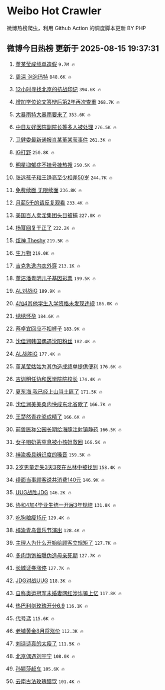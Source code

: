 # Weibo Hot Crawler 



微博热榜爬虫，利用 Github Action 的调度脚本更新 BY PHP 


## 微博今日热榜 更新于 2025-08-15 19:37:31 
1. [董某莹成绩单造假](https://s.weibo.com/weibo?q=%23%E8%91%A3%E6%9F%90%E8%8E%B9%E6%88%90%E7%BB%A9%E5%8D%95%E9%80%A0%E5%81%87%23&t=31&band_rank=1&Refer=top) `9.7M 🔥` 

1. [周深 泡泡玛特](https://s.weibo.com/weibo?q=%E5%91%A8%E6%B7%B1%20%E6%B3%A1%E6%B3%A1%E7%8E%9B%E7%89%B9&t=31&band_rank=2&Refer=top) `848.6K 🔥` 

1. [12小时寻找北京的抗战印记](https://s.weibo.com/weibo?q=%2312%E5%B0%8F%E6%97%B6%E5%AF%BB%E6%89%BE%E5%8C%97%E4%BA%AC%E7%9A%84%E6%8A%97%E6%88%98%E5%8D%B0%E8%AE%B0%23&t=31&band_rank=3&Refer=top) `394.6K 🔥` 

1. [增加学位论文答辩后第2年再次查重](https://s.weibo.com/weibo?q=%23%E5%A2%9E%E5%8A%A0%E5%AD%A6%E4%BD%8D%E8%AE%BA%E6%96%87%E7%AD%94%E8%BE%A9%E5%90%8E%E7%AC%AC2%E5%B9%B4%E5%86%8D%E6%AC%A1%E6%9F%A5%E9%87%8D%23&t=31&band_rank=4&Refer=top) `368.7K 🔥` 

1. [大暴雨特大暴雨要来了](https://s.weibo.com/weibo?q=%23%E5%A4%A7%E6%9A%B4%E9%9B%A8%E7%89%B9%E5%A4%A7%E6%9A%B4%E9%9B%A8%E8%A6%81%E6%9D%A5%E4%BA%86%23&t=31&band_rank=5&Refer=top) `353.6K 🔥` 

1. [中日友好医院副院长等多人被处理](https://s.weibo.com/weibo?q=%23%E4%B8%AD%E6%97%A5%E5%8F%8B%E5%A5%BD%E5%8C%BB%E9%99%A2%E5%89%AF%E9%99%A2%E9%95%BF%E7%AD%89%E5%A4%9A%E4%BA%BA%E8%A2%AB%E5%A4%84%E7%90%86%23&t=31&band_rank=6&Refer=top) `276.5K 🔥` 

1. [卫健委最新通报肖某董某莹事件](https://s.weibo.com/weibo?q=%23%E5%8D%AB%E5%81%A5%E5%A7%94%E6%9C%80%E6%96%B0%E9%80%9A%E6%8A%A5%E8%82%96%E6%9F%90%E8%91%A3%E6%9F%90%E8%8E%B9%E4%BA%8B%E4%BB%B6%23&t=31&band_rank=7&Refer=top) `261.3K 🔥` 

1. [iG打野](https://s.weibo.com/weibo?q=iG%E6%89%93%E9%87%8E&t=31&band_rank=8&Refer=top) `250.8K 🔥` 

1. [明星抑郁症不挂号挂热搜](https://s.weibo.com/weibo?q=%E6%98%8E%E6%98%9F%E6%8A%91%E9%83%81%E7%97%87%E4%B8%8D%E6%8C%82%E5%8F%B7%E6%8C%82%E7%83%AD%E6%90%9C&t=31&band_rank=9&Refer=top) `250.5K 🔥` 

1. [张远孩子和王铮亮至少相差50岁](https://s.weibo.com/weibo?q=%E5%BC%A0%E8%BF%9C%E5%AD%A9%E5%AD%90%E5%92%8C%E7%8E%8B%E9%93%AE%E4%BA%AE%E8%87%B3%E5%B0%91%E7%9B%B8%E5%B7%AE50%E5%B2%81&t=31&band_rank=10&Refer=top) `244.7K 🔥` 

1. [免费续面 无限续面](https://s.weibo.com/weibo?q=%E5%85%8D%E8%B4%B9%E7%BB%AD%E9%9D%A2%20%E6%97%A0%E9%99%90%E7%BB%AD%E9%9D%A2&t=31&band_rank=11&Refer=top) `236.8K 🔥` 

1. [月薪5千的请反复观看](https://s.weibo.com/weibo?q=%E6%9C%88%E8%96%AA5%E5%8D%83%E7%9A%84%E8%AF%B7%E5%8F%8D%E5%A4%8D%E8%A7%82%E7%9C%8B&t=31&band_rank=12&Refer=top) `233.4K 🔥` 

1. [美国百人卖淫集团头目被捕](https://s.weibo.com/weibo?q=%E7%BE%8E%E5%9B%BD%E7%99%BE%E4%BA%BA%E5%8D%96%E6%B7%AB%E9%9B%86%E5%9B%A2%E5%A4%B4%E7%9B%AE%E8%A2%AB%E6%8D%95&t=31&band_rank=13&Refer=top) `227.0K 🔥` 

1. [杨幂回复于正了](https://s.weibo.com/weibo?q=%23%E6%9D%A8%E5%B9%82%E5%9B%9E%E5%A4%8D%E4%BA%8E%E6%AD%A3%E4%BA%86%23&t=31&band_rank=14&Refer=top) `222.2K 🔥` 

1. [炫神 Theshy](https://s.weibo.com/weibo?q=%E7%82%AB%E7%A5%9E%20Theshy&t=31&band_rank=15&Refer=top) `219.5K 🔥` 

1. [生万物](https://s.weibo.com/weibo?q=%E7%94%9F%E4%B8%87%E7%89%A9&t=31&band_rank=16&Refer=top) `219.0K 🔥` 

1. [吉克隽逸内衣外穿](https://s.weibo.com/weibo?q=%E5%90%89%E5%85%8B%E9%9A%BD%E9%80%B8%E5%86%85%E8%A1%A3%E5%A4%96%E7%A9%BF&t=31&band_rank=17&Refer=top) `213.1K 🔥` 

1. [董洁潘粤明儿子基因彩票](https://s.weibo.com/weibo?q=%23%E8%91%A3%E6%B4%81%E6%BD%98%E7%B2%A4%E6%98%8E%E5%84%BF%E5%AD%90%E5%9F%BA%E5%9B%A0%E5%BD%A9%E7%A5%A8%23&t=31&band_rank=18&Refer=top) `199.5K 🔥` 

1. [AL对战iG](https://s.weibo.com/weibo?q=AL%E5%AF%B9%E6%88%98iG&t=31&band_rank=19&Refer=top) `189.9K 🔥` 

1. [4加4其他学生入学资格未发现违规](https://s.weibo.com/weibo?q=%234%E5%8A%A04%E5%85%B6%E4%BB%96%E5%AD%A6%E7%94%9F%E5%85%A5%E5%AD%A6%E8%B5%84%E6%A0%BC%E6%9C%AA%E5%8F%91%E7%8E%B0%E8%BF%9D%E8%A7%84%23&t=31&band_rank=20&Refer=top) `186.0K 🔥` 

1. [绣绣怀孕](https://s.weibo.com/weibo?q=%23%E7%BB%A3%E7%BB%A3%E6%80%80%E5%AD%95%23&t=31&band_rank=21&Refer=top) `184.6K 🔥` 

1. [蔡卓宜回应不扣裤子](https://s.weibo.com/weibo?q=%E8%94%A1%E5%8D%93%E5%AE%9C%E5%9B%9E%E5%BA%94%E4%B8%8D%E6%89%A3%E8%A3%A4%E5%AD%90&t=31&band_rank=22&Refer=top) `183.9K 🔥` 

1. [沈佳润韩国偶遇沈阳粉丝](https://s.weibo.com/weibo?q=%E6%B2%88%E4%BD%B3%E6%B6%A6%E9%9F%A9%E5%9B%BD%E5%81%B6%E9%81%87%E6%B2%88%E9%98%B3%E7%B2%89%E4%B8%9D&t=31&band_rank=23&Refer=top) `182.4K 🔥` 

1. [AL战胜iG](https://s.weibo.com/weibo?q=AL%E6%88%98%E8%83%9CiG&t=31&band_rank=24&Refer=top) `177.4K 🔥` 

1. [董某莹姑姑为其伪造成绩单提供便利](https://s.weibo.com/weibo?q=%23%E8%91%A3%E6%9F%90%E8%8E%B9%E5%A7%91%E5%A7%91%E4%B8%BA%E5%85%B6%E4%BC%AA%E9%80%A0%E6%88%90%E7%BB%A9%E5%8D%95%E6%8F%90%E4%BE%9B%E4%BE%BF%E5%88%A9%23&t=31&band_rank=25&Refer=top) `176.6K 🔥` 

1. [吉训明任协和医学院院校长](https://s.weibo.com/weibo?q=%23%E5%90%89%E8%AE%AD%E6%98%8E%E4%BB%BB%E5%8D%8F%E5%92%8C%E5%8C%BB%E5%AD%A6%E9%99%A2%E9%99%A2%E6%A0%A1%E9%95%BF%23&t=31&band_rank=26&Refer=top) `174.4K 🔥` 

1. [夏东海 我已经上山当土匪了](https://s.weibo.com/weibo?q=%E5%A4%8F%E4%B8%9C%E6%B5%B7%20%E6%88%91%E5%B7%B2%E7%BB%8F%E4%B8%8A%E5%B1%B1%E5%BD%93%E5%9C%9F%E5%8C%AA%E4%BA%86&t=31&band_rank=27&Refer=top) `171.5K 🔥` 

1. [沈佳润美美桑内快成东北省歌了](https://s.weibo.com/weibo?q=%23%E6%B2%88%E4%BD%B3%E6%B6%A6%E7%BE%8E%E7%BE%8E%E6%A1%91%E5%86%85%E5%BF%AB%E6%88%90%E4%B8%9C%E5%8C%97%E7%9C%81%E6%AD%8C%E4%BA%86%23&t=31&band_rank=28&Refer=top) `166.7K 🔥` 

1. [王楚然青花瓷成精了](https://s.weibo.com/weibo?q=%E7%8E%8B%E6%A5%9A%E7%84%B6%E9%9D%92%E8%8A%B1%E7%93%B7%E6%88%90%E7%B2%BE%E4%BA%86&t=31&band_rank=29&Refer=top) `166.6K 🔥` 

1. [前兽医称公园长期给海豚注射镇静药](https://s.weibo.com/weibo?q=%23%E5%89%8D%E5%85%BD%E5%8C%BB%E7%A7%B0%E5%85%AC%E5%9B%AD%E9%95%BF%E6%9C%9F%E7%BB%99%E6%B5%B7%E8%B1%9A%E6%B3%A8%E5%B0%84%E9%95%87%E9%9D%99%E8%8D%AF%23&t=31&band_rank=30&Refer=top) `166.5K 🔥` 

1. [女子喝奶茶窒息被小孩姐救回](https://s.weibo.com/weibo?q=%23%E5%A5%B3%E5%AD%90%E5%96%9D%E5%A5%B6%E8%8C%B6%E7%AA%92%E6%81%AF%E8%A2%AB%E5%B0%8F%E5%AD%A9%E5%A7%90%E6%95%91%E5%9B%9E%23&t=31&band_rank=31&Refer=top) `166.5K 🔥` 

1. [梓渝极具辨识度的嗓音](https://s.weibo.com/weibo?q=%23%E6%A2%93%E6%B8%9D%E6%9E%81%E5%85%B7%E8%BE%A8%E8%AF%86%E5%BA%A6%E7%9A%84%E5%97%93%E9%9F%B3%23&t=31&band_rank=32&Refer=top) `159.5K 🔥` 

1. [2岁男童走失3天3夜在丛林中被找到](https://s.weibo.com/weibo?q=%232%E5%B2%81%E7%94%B7%E7%AB%A5%E8%B5%B0%E5%A4%B13%E5%A4%A93%E5%A4%9C%E5%9C%A8%E4%B8%9B%E6%9E%97%E4%B8%AD%E8%A2%AB%E6%89%BE%E5%88%B0%23&t=31&band_rank=33&Refer=top) `158.4K 🔥` 

1. [续面当事顾客说共消费140元](https://s.weibo.com/weibo?q=%23%E7%BB%AD%E9%9D%A2%E5%BD%93%E4%BA%8B%E9%A1%BE%E5%AE%A2%E8%AF%B4%E5%85%B1%E6%B6%88%E8%B4%B9140%E5%85%83%23&t=31&band_rank=34&Refer=top) `146.9K 🔥` 

1. [UUG战胜JDG](https://s.weibo.com/weibo?q=%23UUG%E6%88%98%E8%83%9CJDG%23&t=31&band_rank=35&Refer=top) `146.2K 🔥` 

1. [协和4加4毕业生统一开展3年规培](https://s.weibo.com/weibo?q=%23%E5%8D%8F%E5%92%8C4%E5%8A%A04%E6%AF%95%E4%B8%9A%E7%94%9F%E7%BB%9F%E4%B8%80%E5%BC%80%E5%B1%953%E5%B9%B4%E8%A7%84%E5%9F%B9%23&t=31&band_rank=36&Refer=top) `131.8K 🔥` 

1. [吃狗粮瘦15斤](https://s.weibo.com/weibo?q=%E5%90%83%E7%8B%97%E7%B2%AE%E7%98%A615%E6%96%A4&t=31&band_rank=37&Refer=top) `129.4K 🔥` 

1. [梓渝青岛音乐节演出](https://s.weibo.com/weibo?q=%23%E6%A2%93%E6%B8%9D%E9%9D%92%E5%B2%9B%E9%9F%B3%E4%B9%90%E8%8A%82%E6%BC%94%E5%87%BA%23&t=31&band_rank=38&Refer=top) `128.4K 🔥` 

1. [主理人为什么开始给顾客立规矩了](https://s.weibo.com/weibo?q=%E4%B8%BB%E7%90%86%E4%BA%BA%E4%B8%BA%E4%BB%80%E4%B9%88%E5%BC%80%E5%A7%8B%E7%BB%99%E9%A1%BE%E5%AE%A2%E7%AB%8B%E8%A7%84%E7%9F%A9%E4%BA%86&t=31&band_rank=39&Refer=top) `127.7K 🔥` 

1. [多肉饱饱被曝伪造母亲死期](https://s.weibo.com/weibo?q=%23%E5%A4%9A%E8%82%89%E9%A5%B1%E9%A5%B1%E8%A2%AB%E6%9B%9D%E4%BC%AA%E9%80%A0%E6%AF%8D%E4%BA%B2%E6%AD%BB%E6%9C%9F%23&t=31&band_rank=40&Refer=top) `127.7K 🔥` 

1. [长城证券涨停](https://s.weibo.com/weibo?q=%23%E9%95%BF%E5%9F%8E%E8%AF%81%E5%88%B8%E6%B6%A8%E5%81%9C%23&t=31&band_rank=41&Refer=top) `127.7K 🔥` 

1. [JDG对战UUG](https://s.weibo.com/weibo?q=%23JDG%E5%AF%B9%E6%88%98UUG%23&t=31&band_rank=42&Refer=top) `118.3K 🔥` 

1. [自称奥运冠军未婚妻网红涉诈骗上亿](https://s.weibo.com/weibo?q=%23%E8%87%AA%E7%A7%B0%E5%A5%A5%E8%BF%90%E5%86%A0%E5%86%9B%E6%9C%AA%E5%A9%9A%E5%A6%BB%E7%BD%91%E7%BA%A2%E6%B6%89%E8%AF%88%E9%AA%97%E4%B8%8A%E4%BA%BF%23&t=31&band_rank=43&Refer=top) `117.8K 🔥` 

1. [热巴利剑玫瑰开分6.9](https://s.weibo.com/weibo?q=%23%E7%83%AD%E5%B7%B4%E5%88%A9%E5%89%91%E7%8E%AB%E7%91%B0%E5%BC%80%E5%88%866.9%23&t=31&band_rank=44&Refer=top) `116.1K 🔥` 

1. [代号鸢](https://s.weibo.com/weibo?q=%E4%BB%A3%E5%8F%B7%E9%B8%A2&t=31&band_rank=45&Refer=top) `115.6K 🔥` 

1. [老铺黄金8月将涨价](https://s.weibo.com/weibo?q=%23%E8%80%81%E9%93%BA%E9%BB%84%E9%87%918%E6%9C%88%E5%B0%86%E6%B6%A8%E4%BB%B7%23&t=31&band_rank=46&Refer=top) `112.3K 🔥` 

1. [刘诗诗真的太瘦了](https://s.weibo.com/weibo?q=%E5%88%98%E8%AF%97%E8%AF%97%E7%9C%9F%E7%9A%84%E5%A4%AA%E7%98%A6%E4%BA%86&t=31&band_rank=47&Refer=top) `111.5K 🔥` 

1. [北京偶遇刘宇宁](https://s.weibo.com/weibo?q=%23%E5%8C%97%E4%BA%AC%E5%81%B6%E9%81%87%E5%88%98%E5%AE%87%E5%AE%81%23&t=31&band_rank=48&Refer=top) `108.0K 🔥` 

1. [孙颖莎赶车](https://s.weibo.com/weibo?q=%E5%AD%99%E9%A2%96%E8%8E%8E%E8%B5%B6%E8%BD%A6&t=31&band_rank=49&Refer=top) `105.6K 🔥` 

1. [云南古法玫瑰醋饮](https://s.weibo.com/weibo?q=%E4%BA%91%E5%8D%97%E5%8F%A4%E6%B3%95%E7%8E%AB%E7%91%B0%E9%86%8B%E9%A5%AE&t=31&band_rank=50&Refer=top) `101.4K 🔥` 

